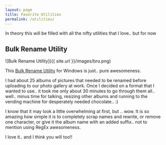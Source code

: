 ```yaml
---
layout: page
title: Favorite Utilities
permalink: /utilities/
---
```

In theory this will be filled with all the nifty utilities that I love.. but for now

## Bulk Rename Utility

![Bulk Rename Utility]({{ site.url }}/images/bru.png)

This [Bulk Rename Utility](http://www.bulkrenameutility.co.uk/) for Windows is just.. pure awesomeness.

I had about 25 albums of pictures that needed to be renamed before uploading to our photo gallery at work.  Once I decided on a format that I wanted to use.. it took me only about 30 minutes to go through them all.. well.. minus time for talking, resizing other albums and running to the vending machine for desperately needed chocolate..  :)

I know that it may look a little overwhelming at first, but .. wow.  It is so amazing how simple it is to completely scrap names and rewrite, or remove one character, or give it the album name with an added suffix.. not to mention using RegEx awesomeness.

I love it.. and I think you will too!!
